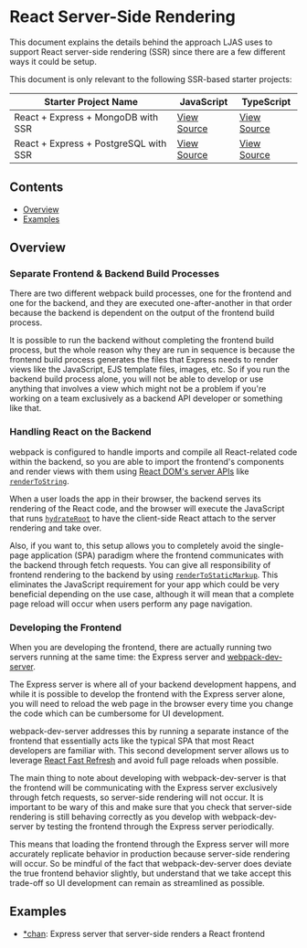 # React Server-Side Rendering

This document explains the details behind the approach LJAS uses to support React server-side rendering (SSR) since there are a few different ways it could be setup.

This document is only relevant to the following SSR-based starter projects:

| Starter Project Name                  | JavaScript                                                                                                     | TypeScript                                                                                                        |
| ------------------------------------- | -------------------------------------------------------------------------------------------------------------- | ----------------------------------------------------------------------------------------------------------------- |
| React + Express + MongoDB with SSR    | [View Source](https://github.com/mattlean/lean-js-app-starter/tree/v1.0.0/starters/react-express-mongo-ssr)    | [View Source](https://github.com/mattlean/lean-js-app-starter/tree/v1.0.0/starters/react-express-mongo-ssr-ts)    |
| React + Express + PostgreSQL with SSR | [View Source](https://github.com/mattlean/lean-js-app-starter/tree/v1.0.0/starters/react-express-postgres-ssr) | [View Source](https://github.com/mattlean/lean-js-app-starter/tree/v1.0.0/starters/react-express-postgres-ssr-ts) |

## Contents

-   [Overview](#overview)
-   [Examples](#examples)

## Overview

### Separate Frontend & Backend Build Processes

There are two different webpack build processes, one for the frontend and one for the backend, and they are executed one-after-another in that order because the backend is dependent on the output of the frontend build process.

It is possible to run the backend without completing the frontend build process, but the whole reason why they are run in sequence is because the frontend build process generates the files that Express needs to render views like the JavaScript, EJS template files, images, etc. So if you run the backend build process alone, you will not be able to develop or use anything that involves a view which might not be a problem if you're working on a team exclusively as a backend API developer or something like that.

### Handling React on the Backend

webpack is configured to handle imports and compile all React-related code within the backend, so you are able to import the frontend's components and render views with them using [React DOM's server APIs](https://react.dev/reference/react-dom/server) like [`renderToString`](https://react.dev/reference/react-dom/server/renderToString).

When a user loads the app in their browser, the backend serves its rendering of the React code, and the browser will execute the JavaScript that runs [`hydrateRoot`](https://react.dev/reference/react-dom/client/hydrateRoot) to have the client-side React attach to the server rendering and take over.

Also, if you want to, this setup allows you to completely avoid the single-page application (SPA) paradigm where the frontend communicates with the backend through fetch requests. You can give all responsibility of frontend rendering to the backend by using [`renderToStaticMarkup`](https://react.dev/reference/react-dom/server/renderToStaticMarkup). This eliminates the JavaScript requirement for your app which could be very beneficial depending on the use case, although it will mean that a complete page reload will occur when users perform any page navigation.

### Developing the Frontend

When you are developing the frontend, there are actually running two servers running at the same time: the Express server and [webpack-dev-server](https://webpack.js.org/configuration/dev-server).

The Express server is where all of your backend development happens, and while it is possible to develop the frontend with the Express server alone, you will need to reload the web page in the browser every time you change the code which can be cumbersome for UI development.

webpack-dev-server addresses this by running a separate instance of the frontend that essentially acts like the typical SPA that most React developers are familiar with. This second development server allows us to leverage [React Fast Refresh](https://github.com/pmmmwh/react-refresh-webpack-plugin#readme) and avoid full page reloads when possible.

The main thing to note about developing with webpack-dev-server is that the frontend will be communicating with the Express server exclusively through fetch requests, so server-side rendering will not occur. It is important to be wary of this and make sure that you check that server-side rendering is still behaving correctly as you develop with webpack-dev-server by testing the frontend through the Express server periodically.

This means that loading the frontend through the Express server will more accurately replicate behavior in production because server-side rendering will occur. So be mindful of the fact that webpack-dev-server does deviate the true frontend behavior slightly, but understand that we take accept this trade-off so UI development can remain as streamlined as possible.

## Examples

-   [\*chan](https://github.com/mattlean/lean-js-app-starter/tree/v1.0.0/examples/starchan): Express server that server-side renders a React frontend
